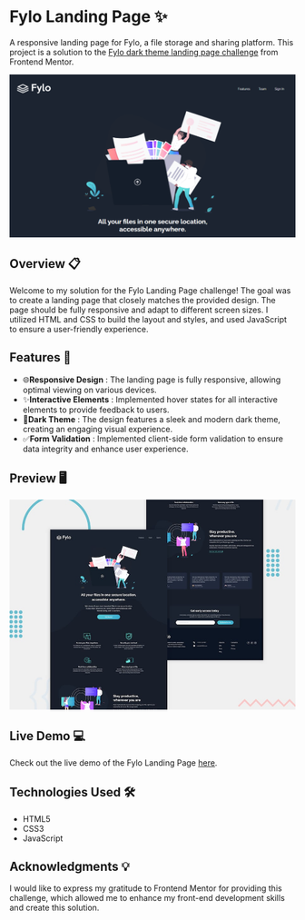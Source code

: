 # Fylo Landing Page ✨

A responsive landing page for Fylo, a file storage and sharing platform. This project is a solution to the [Fylo dark theme landing page challenge](https://www.frontendmentor.io/challenges/fylo-dark-theme-landing-page-5ca5f0efec5c34721b71b72a) from Frontend Mentor.

![Fylo Landing Page Preview](./preview.png)

## Overview 📋

Welcome to my solution for the Fylo Landing Page challenge! The goal was to create a landing page that closely matches the provided design. The page should be fully responsive and adapt to different screen sizes. I utilized HTML and CSS to build the layout and styles, and used JavaScript to ensure a user-friendly experience.

## Features 🚀

- 🌐**Responsive Design** : The landing page is fully responsive, allowing optimal viewing on various devices.
- ✨**Interactive Elements** : Implemented hover states for all interactive elements to provide feedback to users.
- 🌙**Dark Theme** : The design features a sleek and modern dark theme, creating an engaging visual experience.
- ✅**Form Validation** : Implemented client-side form validation to ensure data integrity and enhance user experience.

## Preview 🖥️

![Fylo Landing Page Preview](./design/desktop-preview.jpg)

## Live Demo 💻

Check out the live demo of the Fylo Landing Page [here](https://your-demo-url.com).

## Technologies Used 🛠️

- HTML5
- CSS3
- JavaScript

## Acknowledgments 💡

I would like to express my gratitude to Frontend Mentor for providing this challenge, which allowed me to enhance my front-end development skills and create this solution.


